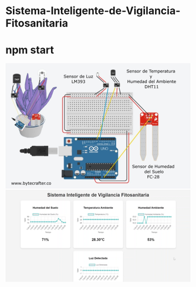 # Sistema-Inteligente-de-Vigilancia-Fitosanitaria
# npm start
![Modelo](https://raw.githubusercontent.com/scharss/Sistema-Inteligente-de-Vigilancia-Fitosanitaria/refs/heads/main/img/modeloz.jpg)
![Interfaz](https://raw.githubusercontent.com/scharss/Sistema-Inteligente-de-Vigilancia-Fitosanitaria/refs/heads/main/img/interfaz.png)



